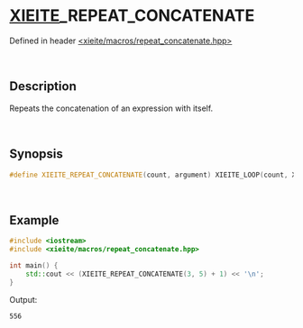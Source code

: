 # [XIEITE](../../macros.md)\_REPEAT\_CONCATENATE
Defined in header [<xieite/macros/repeat_concatenate.hpp>](../../include/xieite/macros/repeat_concatenate.hpp)

&nbsp;

## Description
Repeats the concatenation of an expression with itself.

&nbsp;

## Synopsis
```cpp
#define XIEITE_REPEAT_CONCATENATE(count, argument) XIEITE_LOOP(count, XIEITE_REPEAT_CONCATENATE_INTERNAL, , argument)
```

&nbsp;

## Example
```cpp
#include <iostream>
#include <xieite/macros/repeat_concatenate.hpp>

int main() {
    std::cout << (XIEITE_REPEAT_CONCATENATE(3, 5) + 1) << '\n';
}
```
Output:
```
556
```
